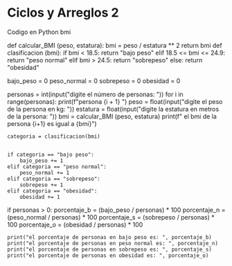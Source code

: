 # Ciclos y Arreglos 2
Codigo en Python bmi

def calcular_BMI (peso, estatura):
    bmi = peso / estatura ** 2
    return bmi
def clasificacion (bmi):
    if bmi < 18.5:
        return "bajo peso"
    elif 18.5 <= bmi <= 24.9:
        return "peso normal"
    elif bmi > 24.5:
        return "sobrepeso"
    else:
        return "obesidad"
    
bajo_peso = 0
peso_normal = 0
sobrepeso = 0
obesidad = 0

personas = int(input("digite el número de personas: "))
for i in range(personas):
    print(f"persona {i + 1} ")
    peso = float(input("digite el peso de la persona en kg: "))
    estatura = float(input("digite la estatura en metros de la persona: "))
    bmi = calcular_BMI (peso, estatura)
    print(f" el bmi de la persona {i+1} es igual a {bmi}")



    categoria = clasificacion(bmi)

    
    if categoria == "bajo peso":
        bajo_peso += 1
    elif categoria == "peso normal":
        peso_normal += 1
    elif categoria == "sobrepeso":
        sobrepeso += 1
    elif categoria == "obesidad":
        obesidad += 1
    

if personas > 0:
    porcentaje_b = (bajo_peso / personas) * 100
    porcentaje_n = (peso_normal / personas) * 100
    porcentaje_s = (sobrepeso / personas) * 100
    porcentaje_o = (obesidad / personas) * 100

    print("el porcentaje de personas en bajo peso es: ", porcentaje_b)
    print("el porcentaje de personas en peso normal es: ", porcentaje_n)
    print("el porcentaje de personas en sobrepeso es: ", porcentaje_s)
    print("el porcentaje de personas en obesidad es: ", porcentaje_o)
